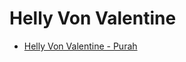 # Helly Von Valentine

* [Helly Von Valentine - Purah](https://www.reddit.com/r/CentralNudity/comments/173vqbt/helly_von_valentine_purah/)